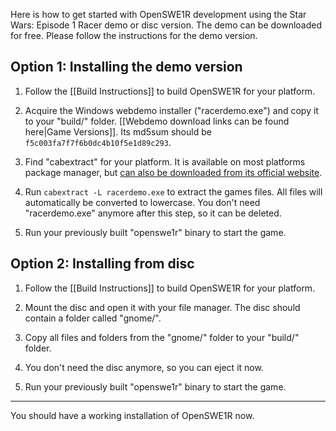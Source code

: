Here is how to get started with OpenSWE1R development using the Star Wars: Episode 1 Racer demo or disc version.
The demo can be downloaded for free. Please follow the instructions for the demo version.

## Option 1: Installing the demo version

1. Follow the [[Build Instructions]] to build OpenSWE1R for your platform.

2. Acquire the Windows webdemo installer ("racerdemo.exe") and copy it to your "build/" folder.
[[Webdemo download links can be found here|Game Versions]]. Its md5sum should be `f5c003fa7f7f6b0dc4b10f5e1d89c293`.

3. Find "cabextract" for your platform.
It is available on most platforms package manager, but [can also be downloaded from its official website](https://www.cabextract.org.uk/).

4. Run `cabextract -L racerdemo.exe` to extract the games files. All files will automatically be converted to lowercase. You don't need "racerdemo.exe" anymore after this step, so it can be deleted.

5. Run your previously built "openswe1r" binary to start the game.

## Option 2: Installing from disc

1. Follow the [[Build Instructions]] to build OpenSWE1R for your platform.

2. Mount the disc and open it with your file manager. The disc should contain a folder called "gnome/".

3. Copy all files and folders from the "gnome/" folder to your "build/" folder.

4. You don't need the disc anymore, so you can eject it now.

5. Run your previously built "openswe1r" binary to start the game.

---

You should have a working installation of OpenSWE1R now.